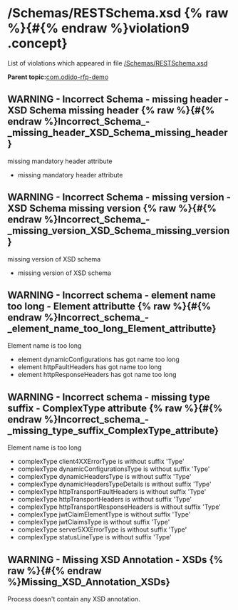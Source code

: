 # /Schemas/RESTSchema.xsd {% raw %}{#{% endraw %}violation9 .concept}

List of violations which appeared in file [/Schemas/RESTSchema.xsd](../../../projects/com.odido-rfp-demo/Schemas/RESTSchema.xsd.md)

**Parent topic:**[com.odido-rfp-demo](../../../qa/projects/com.odido-rfp-demo.md)

## WARNING - Incorrect Schema - missing header - XSD Schema missing header {% raw %}{#{% endraw %}Incorrect_Schema_-_missing_header_XSD_Schema_missing_header}

missing mandatory header attribute

-   missing mandatory header attribute

## WARNING - Incorrect Schema - missing version - XSD Schema missing version {% raw %}{#{% endraw %}Incorrect_Schema_-_missing_version_XSD_Schema_missing_version}

missing version of XSD schema

-   missing version of XSD schema

## WARNING - Incorrect schema - element name too long - Element attributte {% raw %}{#{% endraw %}Incorrect_schema_-_element_name_too_long_Element_attributte}

Element name is too long

-   element dynamicConfigurations has got name too long
-   element httpFaultHeaders has got name too long
-   element httpResponseHeaders has got name too long

## WARNING - Incorrect schema - missing type suffix - ComplexType attribute {% raw %}{#{% endraw %}Incorrect_schema_-_missing_type_suffix_ComplexType_attribute}

Element name is too long

-   complexType client4XXErrorType is without suffix 'Type'
-   complexType dynamicConfigurationsType is without suffix 'Type'
-   complexType dynamicHeadersType is without suffix 'Type'
-   complexType dynamicHeadersTypeDetails is without suffix 'Type'
-   complexType httpTransportFaultHeaders is without suffix 'Type'
-   complexType httpTransportHeaders is without suffix 'Type'
-   complexType httpTransportResponseHeaders is without suffix 'Type'
-   complexType jwtClaimElementType is without suffix 'Type'
-   complexType jwtClaimsType is without suffix 'Type'
-   complexType server5XXErrorType is without suffix 'Type'
-   complexType statusLineType is without suffix 'Type'

## WARNING - Missing XSD Annotation - XSDs {% raw %}{#{% endraw %}Missing_XSD_Annotation_XSDs}

Process doesn't contain any XSD annotation.

